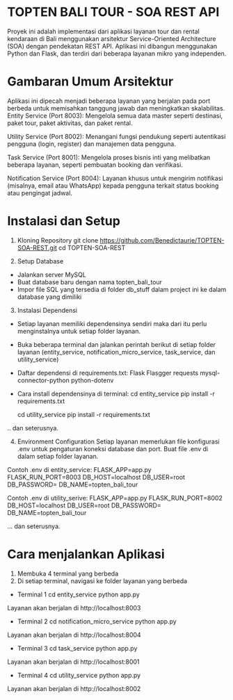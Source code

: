 # TOPTEN BALI TOUR - SOA REST API

Proyek ini adalah implementasi dari aplikasi layanan tour dan rental kendaraan di Bali menggunakan arsitektur Service-Oriented Architecture (SOA) dengan pendekatan REST API. Aplikasi ini dibangun menggunakan Python dan Flask, dan terdiri dari beberapa layanan mikro yang independen.
                    
# Gambaran Umum Arsitektur

Aplikasi ini dipecah menjadi beberapa layanan yang berjalan pada port berbeda untuk memisahkan tanggung jawab dan meningkatkan skalabilitas.
 Entity Service (Port 8003): Mengelola semua data master seperti   destinasi, paket tour, paket aktivitas, dan paket rental.
 
 Utility Service (Port 8002): Menangani fungsi pendukung seperti autentikasi pengguna (login, register) dan manajemen data pengguna.
 
 Task Service (Port 8001): Mengelola proses bisnis inti yang melibatkan beberapa layanan, seperti pembuatan booking dan verifikasi.
 
 Notification Service (Port 8004): Layanan khusus untuk mengirim notifikasi (misalnya, email atau WhatsApp) kepada pengguna terkait status booking atau pengingat jadwal.

# Instalasi dan Setup
1. Kloning Repository
    git clone https://github.com/Benedictaurie/TOPTEN-SOA-REST.git
    cd TOPTEN-SOA-REST

2. Setup Database
- Jalankan server MySQL
- Buat database baru dengan nama topten_bali_tour
- Impor file SQL yang tersedia di folder db_stuff dalam project ini ke dalam database yang dimiliki 

3. Instalasi Dependensi
- Setiap layanan memiliki dependensinya sendiri maka dari itu perlu menginstalnya untuk setiap folder layanan.

- Buka beberapa terminal dan jalankan perintah berikut di setiap folder layanan (entity_service, notification_micro_service, task_service, dan utility_service)

- Daftar dependensi di requirements.txt: 
    Flask
    Flasgger
    requests
    mysql-connector-python
    python-dotenv 

- Cara install dependensinya di terminal:
    cd entity_service
    pip install -r requirements.txt

    cd utility_service
    pip install -r requirements.txt

.. dan seterusnya.

4. Environment Configuration
Setiap layanan memerlukan file konfigurasi 
.env untuk pengaturan koneksi database dan port. Buat file .env di dalam setiap folder layanan.

Contoh .env di entity_service:
    FLASK_APP=app.py
    FLASK_RUN_PORT=8003
    DB_HOST=localhost
    DB_USER=root
    DB_PASSWORD=
    DB_NAME=topten_bali_tour
        
Contoh .env di utility_serive:
    FLASK_APP=app.py
    FLASK_RUN_PORT=8002
    DB_HOST=localhost
    DB_USER=root
    DB_PASSWORD=
    DB_NAME=topten_bali_tour

... dan seterusnya.

# Cara menjalankan Aplikasi
1. Membuka 4 terminal yang berbeda
2. Di setiap terminal, navigasi ke folder layanan yang berbeda

- Terminal 1
    cd entity_service
    python app.py

Layanan akan berjalan di http://localhost:8003

- Terminal 2
    cd notification_micro_service
    python app.py
            
Layanan akan berjalan di http://localhost:8004

- Terminal 3
    cd task_service
    python app.py

Layanan akan berjalan di http://localhost:8001

- Terminal 4
    cd utility_service
    python app.py

Layanan akan berjalan di http://localhost:8002